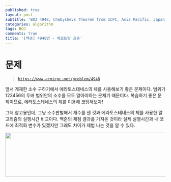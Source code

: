 ```yaml
---
published: true
layout: post
subtitle: 'BOJ 4948, Chebyshevs Theorem from ICPC, Asia Pacific, Japan 2011> Contest A번'
categories: algorithm
tags: BOJ
comments: true
title: '[백준] 4948번 - 베르트랑 공준'
---
```

# 문제
> [`https://www.acmicpc.net/problem/4948`](https://www.acmicpc.net/problem/4948)

앞서 게재한 소수 구하기에서 에라토스테네스의 체를 사용해보기 좋은 문제이다. 범위가 123456의 두배 범위안의 소수를 모두 알아야하는 문제기 때문이다. 복습하기 좋은 문제이므로, 에라토스테네스의 체를 이용해 코딩해보자!

<script src="https://gist.github.com/sundongkim-dev/d9b1346fa8712074ebbb2ed1408c082f.js"></script>

그저 참고용인데, 그냥 소수판별해서 개수를 센 것과 에라토스테네스의 체를 사용한 알고리즘의 실행시간 비교이다. 백준의 채점 결과를 가져온 것이라 실제 실행시간과 내 코드에 최적화 변수가 있겠지만 그래도 차이가 제법 나는 것을 알 수 있다.

<img src="https://sundongkim-dev.github.io/assets/img/Execution_Prime.png" width="547" height="139"> 